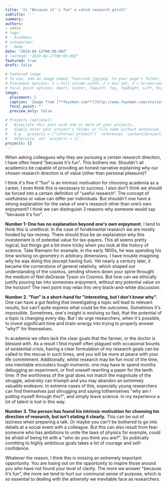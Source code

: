 ```yaml
---
title: 'Is "Because it''s fun" a valid research pitch?'
subtitle: ' '
summary: 
authors:
- admin
# tags:
# - Academic
# categories:
# - Demo
date: "2019-04-12T00:00:00Z"
# lastmod: "2019-04-17T00:00:00Z"
featured: true
draft: false

# Featured image
# To use, add an image named `featured.jpg/png` to your page's folder.
# Placement options: 1 = Full column width, 2 = Out-set, 3 = Screen-width
# Focal point options: Smart, Center, TopLeft, Top, TopRight, Left, Right, BottomLeft, Bottom, BottomRight
image:
  placement: 2
  caption: 'Image from [**feynman.com**](http://www.feynman.com/stories/fun-with-physics/)'
  focal_point: ""
  preview_only: false

# Projects (optional).
#   Associate this post with one or more of your projects.
#   Simply enter your project's folder or file name without extension.
#   E.g. `projects = ["internal-project"]` references `content/project/deep-learning/index.md`.
#   Otherwise, set `projects = []`.
projects: []
---
```


When asking colleagues why they are pursuing a certain research direction, I have often heard "because it's fun". This bothers me: Shouldn't all academics be capable of providing an honest narrative explaining why our chosen research direction is of value (other than personal pleasure)?

I think it's fine if "fun" is an intrinsic motivation for choosing academia as a career, I even think this is necessary to success. I also don't think we should be forced into a certain definition of “useful research”. The concept of usefulness or value can differ per individuals. But shouldn't one have a strong explanation for the value of one's research other than one’s own enjoyment? I think we can distinguish 3 reasons why someone would say "because it's fun".

**Number 1: One has no explanation beyond one's own enjoyment.** I tend to think this is unethical. In the case of fundemental research we are mostly funded by tax-money. There should thus be an explanation why this investement is of potential value for tax-payers. This all seems pretty logical, but things get a bit more tricky when you look at the history of science. Take Riemann for example, in the early 1800s, he was spending his time working on geometry in arbitrary dimensions. I have trouble imagining why he was doing this (except having fun). Yet nearly a century later, it became the cornerstone of general relativity, which shaped our understanding of the cosmos, sending shivers down your spine throught the medium of Neil deGrasse Tyson on Cosmos. But how can we ethically justify pouring tax into someones enjoyment, without any potential value on the horizon? The next point may relax this very black-and-white discussion.

**Number 2. "Fun" is a short-hand for "interesting, but I don't know why".** One can have a gut feeling that investigating a topic will lead to relevant results, but can't quite express what could be the outcomes. Sometimes it's impossible. Sometimes, one's insight is evolving so fast, that the potential of a topic is changing every day. But I do urge researchers, when it's possible, to invest significant time and brain-energy into trying to properly answer "why?" for themselves. 

In academia we often lack the clear goals that the farmer, or the doctor is blessed with. As a result I find myself often plagued with occasional bounts of existential crisis, having a clear formulation of my research goals can be called to the rescue in such times, and you will be more at peace with your life commitment. Additionally, whilst research may be fun most of the time, one inevitable encouters tough moments: one may have to spend months debugging an experiment, or find oneself rewriting a paper for the tenth time. If the worthiness of the goal does not match the magnitude of the struggle, adversity can triumph and you may abandon an extremely valuable endeavor. In extreme cases of this, especially young researchers can find themselves just shrugging and saying tothemselves "why am I putting myself through this?", and simply leave science. In my experience a lot of talent is lost in this way.

**Number 3. The person has found his intrinsic motivation for choosing his direction of research, but isn't stating it clearly.** This can be out of laziness when preparing a talk. Or maybe you can't be bothered to go into details at a social event with a colleague. But this can also result from fear: someone who has ambitions to unite the laws of physics for example, could be afraid of being hit with a "who do you think you are?". So publically comitting to highly ambitious goals takes a lot of courage and self-confidence. 

Whatever the reason, I think this is missing an extremely important opportunity. You are losing out on the opportunity to inspire those around you who have not found your level of clarity. The more we answer "because it's fun", the more we tend to hurt our communal sense of purpose, which is so essential to dealing with the adversity we inevitable face as researchers.